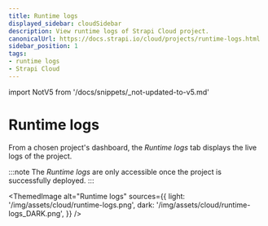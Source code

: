 ```yaml
---
title: Runtime logs
displayed_sidebar: cloudSidebar
description: View runtime logs of Strapi Cloud project.
canonicalUrl: https://docs.strapi.io/cloud/projects/runtime-logs.html
sidebar_position: 1
tags:
- runtime logs
- Strapi Cloud
---
```


import NotV5 from '/docs/snippets/_not-updated-to-v5.md'

# Runtime logs

From a chosen project's dashboard, the *Runtime logs* tab displays the live logs of the project.

:::note
The *Runtime logs* are only accessible once the project is successfully deployed.
:::

<!-- Update screenshot -->
<ThemedImage
  alt="Runtime logs"
  sources={{
    light: '/img/assets/cloud/runtime-logs.png',
    dark: '/img/assets/cloud/runtime-logs_DARK.png',
  }}
/>

